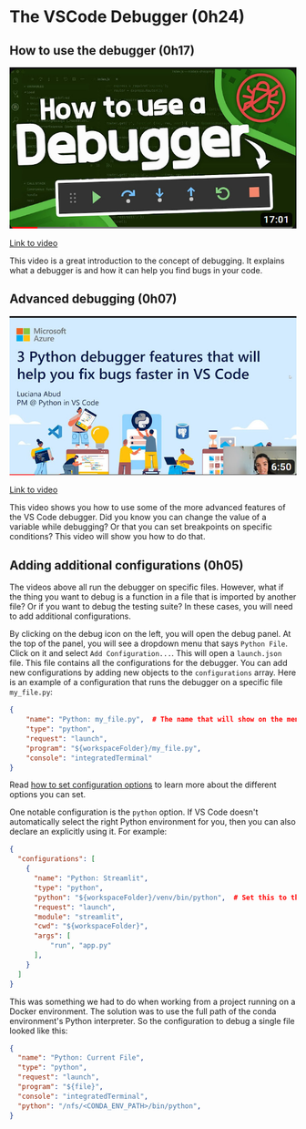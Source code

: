 # The VSCode Debugger (0h24)

## How to use the debugger (0h17)

![How to Use a Debugger - Debugger Tutorial](../images/how-to-use-a-debugger.png)

[Link to video](https://youtu.be/7qZBwhSlfOo?si=D19j0n9lwvITiEN2)

This video is a great introduction to the concept of debugging. It explains what a debugger is and how it can help you find bugs in your code.

## Advanced debugging (0h07)

![Three Python debugger features that will help you fix bugs faster in VS Code](../images/three-python-debugger-features.png)

[Link to video](https://youtu.be/2hZ5xwgosso?si=Zj_GhbAKGBaBYgal)

This video shows you how to use some of the more advanced features of the VS Code debugger. Did you know you can change the value of a variable while debugging? Or that you can set breakpoints on specific conditions? This video will show you how to do that.

## Adding additional configurations (0h05)

The videos above all run the debugger on specific files. However, what if the thing you want to debug is a function in a file that is imported by another file? Or if you want to debug the testing suite? In these cases, you will need to add additional configurations.

By clicking on the debug icon on the left, you will open the debug panel. At the top of the panel, you will see a dropdown menu that says `Python File`. Click on it and select `Add Configuration...`. This will open a `launch.json` file. This file contains all the configurations for the debugger. You can add new configurations by adding new objects to the `configurations` array. Here is an example of a configuration that runs the debugger on a specific file `my_file.py`:

```json
{
    "name": "Python: my_file.py",  # The name that will show on the menu
    "type": "python",
    "request": "launch",
    "program": "${workspaceFolder}/my_file.py",
    "console": "integratedTerminal"
}
```

Read [how to set configuration options](https://code.visualstudio.com/docs/python/debugging#_set-configuration-options) to learn more about the different options you can set.

One notable configuration is the `python` option. If VS Code doesn't automatically select the right Python environment for you, then you can also declare an explicitly using it. For example:

```json
{
  "configurations": [
    {
      "name": "Python: Streamlit",
      "type": "python",
      "python": "${workspaceFolder}/venv/bin/python",  # Set this to the path of your Python interpreter
      "request": "launch",
      "module": "streamlit",
      "cwd": "${workspaceFolder}",
      "args": [
          "run", "app.py"
      ],
    }
  ]
}
```

This was something we had to do when working from a project running on a Docker environment. The solution was to use the full path of the conda environment's Python interpreter. So the configuration to debug a single file looked like this:

```json
{
  "name": "Python: Current File",
  "type": "python",
  "request": "launch",
  "program": "${file}",
  "console": "integratedTerminal",
  "python": "/nfs/<CONDA_ENV_PATH>/bin/python",
}
```
